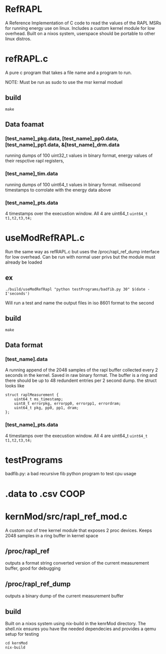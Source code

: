 # RefRAPL
A Reference Implementation of C code to read the values of the RAPL MSRs for running energy use on linux. Includes a custom kernel module for low overhead. Built on a nixos system, userspace should be portable to other linux distros.

# refRAPL.c 
A pure c program that takes a file name and a program to run.

NOTE: Must be run as sudo to use the msr kernal moduel

## build
```make``` 

## Data foamat

### [test_name]_pkg.data, [test_name]_pp0.data, [test_name]_pp1.data, &[test_name]_drm.data  
running dumps of 100 uint32_t values in binary format, energy values of their respctive rapl registers,

### [test_name]_tim.data
running dumps of 100 uint64_t values in binary format. milisecond timestamps to corrolate with the energy data above

### [test_name]_pts.data 
4 timestamps over the execustion window. All 4 are uint64_t
```uint64_t t1,t2,t3,t4;```

# useModRefRAPL.c
Run the same way as refRAPL.c but uses the /proc/rapl_ref_dump interface for low overhead. Can be run with normal user privs but the module must already be loaded

## ex 
``` ./build/useModRefRapl "python testPrograms/badfib.py 30" $(date -I'seconds') ``` 

Will run a test and name the output files in iso 8601 format to the second

## build
```make```

## Data format
### [test_name].data 
A running append of the 2048 samples of the rapl buffer collected every 2 seconds in the kernel. Saved in raw binary format. The buffer is a ring and there should be up to 48 redundent entries per 2 second dump. the struct looks like

```
struct raplMeasurement {
    uint64_t ms_timestamp;
    uint8_t errorpkg, errorpp0, errorpp1, errordram;
    uint64_t pkg, pp0, pp1, dram;
};
```

### [test_name]_pts.data 

4 timestamps over the execustion window. All 4 are uint64_t
```uint64_t t1,t2,t3,t4;```

# testPrograms

badfib.py: a bad recursive fib python program to test cpu usage

# .data to .csv COOP


# kernMod/src/rapl_ref_mod.c
A custom out of tree kernel module that exposes 2 proc devices. Keeps 2048 samples in a ring buffer in kernel space

## /proc/rapl_ref
outputs a format string converted version of the current measurement buffer, good for debugging

## /proc/rapl_ref_dump
outputs a binary dump of the current measurement buffer

## build
Built on a nixos system using nix-build in the kenrMod directory. The shell.nix ensures you have the needed dependecies and provides a qemu setup for testing

```
cd kernMod
nix-build
```